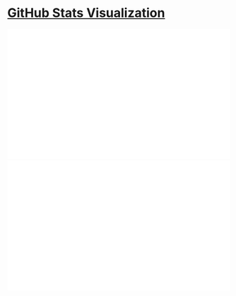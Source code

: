 # [GitHub Stats Visualization](https://github.com/jstrieb/github-stats)

<a href="https://github.com/jstrieb/github-stats">
<img src="https://github.com/Dineshkumar189/Dineshkumar189/blob/master/generated/overview.svg#gh-dark-mode-only" />
<img src="https://github.com/Dineshkumar189/Dineshkumar189/blob/master/generated/languages.svg#gh-dark-mode-only" />
</a>

